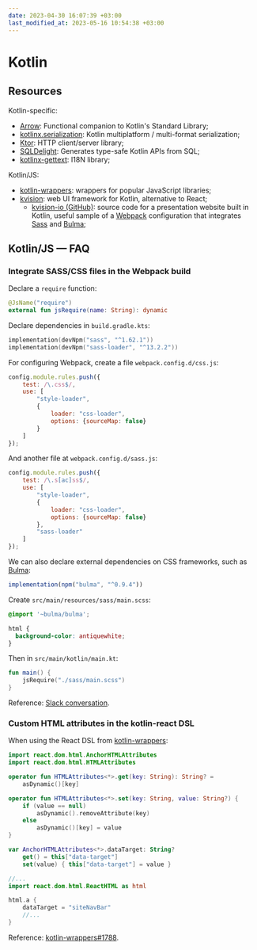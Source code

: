 ```yaml
---
date: 2023-04-30 16:07:39 +03:00
last_modified_at: 2023-05-16 10:54:38 +03:00
---
```


# Kotlin

## Resources

Kotlin-specific:

- [Arrow](https://arrow-kt.io/learn/): Functional companion to Kotlin's Standard Library;
- [kotlinx.serialization](https://github.com/Kotlin/kotlinx.serialization): Kotlin multiplatform / multi-format serialization;
- [Ktor](https://ktor.io/): HTTP client/server library;
- [SQLDelight](https://github.com/cashapp/sqldelight): Generates type-safe Kotlin APIs from SQL;
- [kotlinx-gettext](https://github.com/kropp/kotlinx-gettext/tree/main): I18N library;

Kotlin/JS:

- [kotlin-wrappers](https://github.com/JetBrains/kotlin-wrappers/): wrappers for popular JavaScript libraries;
- [kvision](https://kvision.io/): web UI framework for Kotlin, alternative to React;
  - [kvision-io (GitHub)](https://github.com/rjaros/kvision-io/): source code for a presentation website built in Kotlin, useful sample of a [Webpack](https://webpack.js.org/) configuration that integrates [Sass](https://en.wikipedia.org/wiki/Sass_(style_sheet_language)) and [Bulma](https://bulma.io/);


## Kotlin/JS — FAQ

### Integrate SASS/CSS files in the Webpack build

Declare a `require` function:

```kotlin
@JsName("require")
external fun jsRequire(name: String): dynamic
```

Declare dependencies in `build.gradle.kts`:

```kotlin
implementation(devNpm("sass", "^1.62.1"))
implementation(devNpm("sass-loader", "^13.2.2"))
```

For configuring Webpack, create a file `webpack.config.d/css.js`:

```js
config.module.rules.push({
    test: /\.css$/,
    use: [
        "style-loader",
        {
            loader: "css-loader",
            options: {sourceMap: false}
        }
    ]
});
```

And another file at `webpack.config.d/sass.js`:

```js
config.module.rules.push({
    test: /\.s[ac]ss$/,
    use: [
        "style-loader",
        {
            loader: "css-loader",
            options: {sourceMap: false}
        },
        "sass-loader"
    ]
});
```

We can also declare external dependencies on CSS frameworks, such as [Bulma](https://bulma.io/):

```js
implementation(npm("bulma", "^0.9.4"))
```

Create `src/main/resources/sass/main.scss`:

```scss
@import '~bulma/bulma';

html {
  background-color: antiquewhite;
}
```

Then in `src/main/kotlin/main.kt`:

```kotlin
fun main() {
    jsRequire("./sass/main.scss")
}
```

Reference: [Slack conversation](https://kotlinlang.slack.com/archives/C0B8L3U69/p1684137369719519).

### Custom HTML attributes in the kotlin-react DSL

When using the React DSL from [kotlin-wrappers](https://github.com/JetBrains/kotlin-wrappers/):

```kotlin
import react.dom.html.AnchorHTMLAttributes
import react.dom.html.HTMLAttributes

operator fun HTMLAttributes<*>.get(key: String): String? =
    asDynamic()[key]

operator fun HTMLAttributes<*>.set(key: String, value: String?) {
    if (value == null)
        asDynamic().removeAttribute(key)
    else
        asDynamic()[key] = value
}

var AnchorHTMLAttributes<*>.dataTarget: String?
    get() = this["data-target"]
    set(value) { this["data-target"] = value }

//...
import react.dom.html.ReactHTML as html

html.a {
    dataTarget = "siteNavBar"
    //...
}
```

Reference: [kotlin-wrappers#1788](https://github.com/JetBrains/kotlin-wrappers/issues/1788).

